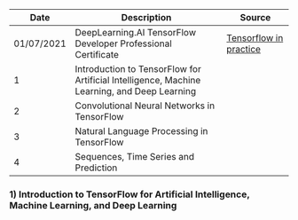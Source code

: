 |Date |Description| Source |
|---- |---------- | ------ |
|01/07/2021| DeepLearning.AI TensorFlow Developer Professional Certificate | [Tensorflow in practice](https://www.coursera.org/professional-certificates/tensorflow-in-practice) | 
| 1 | Introduction to TensorFlow for Artificial Intelligence, Machine Learning, and Deep Learning || 
| 2 | Convolutional Neural Networks in TensorFlow || 
| 3 | Natural Language Processing in TensorFlow || 
| 4 | Sequences, Time Series and Prediction || 

### 1) Introduction to TensorFlow for Artificial Intelligence, Machine Learning, and Deep Learning


